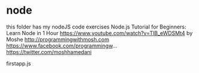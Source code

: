 # node

this folder has my nodeJS code exercises
Node.js Tutorial for Beginners: Learn Node in 1 Hour
https://www.youtube.com/watch?v=TlB_eWDSMt4
by Moshe
http://programmingwithmosh.com 
https://www.facebook.com/programmingw...
https://twitter.com/moshhamedani

firstapp.js

